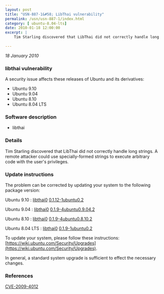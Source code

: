 ```yaml
---
layout: post
title: "USN-887-1&#58; LibThai vulnerability"
permalink: /usn/usn-887-1/index.html
category: [ ubuntu-8.04-lts]
date: 2010-01-18 12:00:00
excerpt: |
    Tim Starling discovered that LibThai did not correctly handle long strings. A remote attacker could use specially-formed strings to execute arbitrary code with the user&#39;s privileges. 
    
--- 
```

 
 

*18 January 2010*

### libthai vulnerability

A security issue affects these releases of Ubuntu and its derivatives:

* Ubuntu 9.10
* Ubuntu 9.04
* Ubuntu 8.10
* Ubuntu 8.04 LTS

### Software description

* libthai 

### Details

Tim Starling discovered that LibThai did not correctly handle long strings. A remote attacker could use specially-formed strings to execute arbitrary code with the user&#39;s privileges. 

### Update instructions

The problem can be corrected by updating your system to the following package version:

Ubuntu 9.10
 : [libthai0](https://launchpad.net/ubuntu/+source/libthai) <span> [0.1.12-1ubuntu0.2](https://launchpad.net/ubuntu/+source/libthai/0.1.12-1ubuntu0.2) </span> 

Ubuntu 9.04
 : [libthai0](https://launchpad.net/ubuntu/+source/libthai) <span> [0.1.9-4ubuntu0.9.04.2](https://launchpad.net/ubuntu/+source/libthai/0.1.9-4ubuntu0.9.04.2) </span> 

Ubuntu 8.10
 : [libthai0](https://launchpad.net/ubuntu/+source/libthai) <span> [0.1.9-4ubuntu0.8.10.2](https://launchpad.net/ubuntu/+source/libthai/0.1.9-4ubuntu0.8.10.2) </span> 

Ubuntu 8.04 LTS
 : [libthai0](https://launchpad.net/ubuntu/+source/libthai) <span> [0.1.9-1ubuntu0.2](https://launchpad.net/ubuntu/+source/libthai/0.1.9-1ubuntu0.2) </span> 

To update your system, please follow these instructions: [https://wiki.ubuntu.com/Security/Upgrades](https://wiki.ubuntu.com/Security/Upgrades).

In general, a standard system upgrade is sufficient to effect the necessary changes. 

### References

 
 [CVE-2009-4012](http://people.ubuntu.com/~ubuntu-security/cve/CVE-2009-4012)
 

